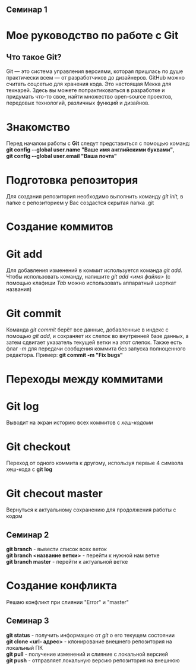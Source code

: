 ## **Семинар 1**

# Мое руководство по работе с Git

## Что такое Git?
Git — это система управления версиями, которая пришлась по душе практически всем — от разработчиков до дизайнеров. GitHub можно считать соцсетью для хранения кода. Это настоящая Мекка для технарей. Здесь вы можете попрактиковаться в разработке и придумать что-то свое, найти множество open-source проектов, передовых технологий, различных функций и дизайнов.

# Знакомство
Перед началом работы с **Git** следут представиться с помощью команд:  
**git config --global user.name "Ваше имя английскими буквами"**,  
**git config --global user.email "Ваша почта"** 

# Подготовка репозитория
Для создания репозитория необходимо выполнить команду *git init*, в папке с репозиторием у Вас создастся скрытая папка .git

# Создание коммитов

# Git add
Для добавления изменений в коммит используется команда *git add*. Чтобы использовать команду, напишите *git add <имя файла>* (с помощью клафиши *Tab* можно использовать аппаратный шорткат названия)

# Git commit
Команда *git commit* берёт все данные, добавленные в индекс с помощью *git add*, и сохраняет их слепок во внутренней базе данных, а затем сдвигает указатель текущей ветки на этот слепок. Также есть флаг *-m* для передачи сообщения коммита без запуска полноценного редактора.
Пример:
**git commit -m "Fix bugs"**

# Переходы между коммитами

# Git log
Выводит на экран историю всех коммитов с *хеш-кодами*

# Git checkout 
Переход от одного коммита к другому, используя первые 4 символа хеш-кода с **git log**

# Git checout master
Вернуться к актуальному сохранению для продолжения работы с кодом

## **Семинар 2**
**git branch** - вывести список всех веток    
**git branch <название ветки>** - перейти к нужной нам ветке  
**git branch master** - перейти к актуальной ветке

# Создание конфликта
Решаю конфликт при слиянии "Error" и "master"


## **Семинар 3**
**git status** - получить информацию от *git* о его текущем состоянии   
**git clone <url- адрес>** - клонирование внешнего репозитория на локальный ПК   
**git pull** - получение изменений и слияние с локальной версией    
**git push** - отправляет локальную версию репозитория на внешнюю
